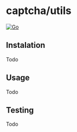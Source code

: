 # captcha/utils

[![Go](https://github.com/gmvbr/captcha/actions/workflows/go.yml/badge.svg)](https://github.com/gmvbr/captcha/actions/workflows/go.yml)

## Instalation

Todo

## Usage

Todo

## Testing

Todo
